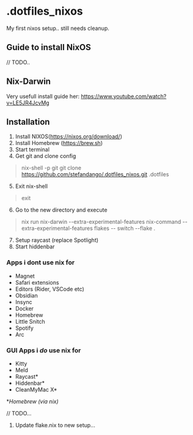 # .dotfiles_nixos

My first nixos setup.. still needs cleanup.

## Guide to install NixOS

// TODO..

## Nix-Darwin

Very usefull install guide her: https://www.youtube.com/watch?v=LE5JR4JcvMg

## Installation

1. Install NIXOS(https://nixos.org/download/)
2. Install Homebrew (https://brew.sh)
3. Start terminal
4. Get git and clone config
> nix-shell -p git 
> git clone https://github.com/stefandango/.dotfiles_nixos.git .dotfiles
5. Exit nix-shell
>exit
6. Go to the new directory and execute
> nix run nix-darwin --extra-experimental-features nix-command --extra-experimental-features flakes -- switch --flake .
7. Setup raycast (replace Spotlight)
8. Start hiddenbar



### Apps i dont use nix for
- Magnet
- Safari extensions
- Editors (Rider, VSCode etc)
- Obsidian
- Insync
- Docker
- Homebrew
- Little Snitch
- Spotify
- Arc

### GUI Apps i *do* use nix for
- Kitty
- Meld
- Raycast*
- Hiddenbar*
- CleanMyMac X*

\**Homebrew (via nix)*

// TODO...
1. Update flake.nix to new setup...
